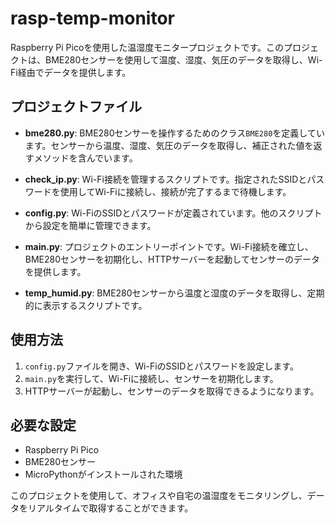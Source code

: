 # rasp-temp-monitor
Raspberry Pi Picoを使用した温湿度モニタープロジェクトです。このプロジェクトは、BME280センサーを使用して温度、湿度、気圧のデータを取得し、Wi-Fi経由でデータを提供します。

## プロジェクトファイル

- **bme280.py**: BME280センサーを操作するためのクラス`BME280`を定義しています。センサーから温度、湿度、気圧のデータを取得し、補正された値を返すメソッドを含んでいます。

- **check_ip.py**: Wi-Fi接続を管理するスクリプトです。指定されたSSIDとパスワードを使用してWi-Fiに接続し、接続が完了するまで待機します。

- **config.py**: Wi-FiのSSIDとパスワードが定義されています。他のスクリプトから設定を簡単に管理できます。

- **main.py**: プロジェクトのエントリーポイントです。Wi-Fi接続を確立し、BME280センサーを初期化し、HTTPサーバーを起動してセンサーのデータを提供します。

- **temp_humid.py**: BME280センサーから温度と湿度のデータを取得し、定期的に表示するスクリプトです。

## 使用方法

1. `config.py`ファイルを開き、Wi-FiのSSIDとパスワードを設定します。
2. `main.py`を実行して、Wi-Fiに接続し、センサーを初期化します。
3. HTTPサーバーが起動し、センサーのデータを取得できるようになります。

## 必要な設定

- Raspberry Pi Pico
- BME280センサー
- MicroPythonがインストールされた環境

このプロジェクトを使用して、オフィスや自宅の温湿度をモニタリングし、データをリアルタイムで取得することができます。